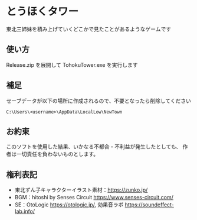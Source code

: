 # とうほくタワー
東北三姉妹を積み上げていくどこかで見たことがあるようなゲームです

## 使い方
Release.zip を展開して TohokuTower.exe を実行します

## 補足
セーブデータが以下の場所に作成されるので、不要となったら削除してください

`
C:\Users\<username>\AppData\LocalLow\NewTown
`

## お約束
このソフトを使用した結果、いかなる不都合・不利益が発生したとしても、
作者は一切責任を負わないものとします。


## 権利表記
* 東北ずん子キャラクターイラスト素材：https://zunko.jp/
* BGM：hitoshi by Senses Circuit https://www.senses-circuit.com/
* SE：OtoLogic https://otologic.jp/, 効果音ラボ https://soundeffect-lab.info/
